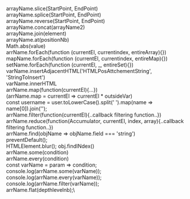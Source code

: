 arrayName.slice(StartPoint, EndPoint)\
arrayName.splice(StartPoint, EndPoint)\
arrayName.reverse(StartPoint, EndPoint)\
arrayName.concat(arrayName2)\
arrayName.join(element)\
arrayName.at(positionNb)\
Math.abs(value)\
arrName.forEach(function (currentEl, currentindex, entireArray){})\
mapName.forEach(function (currentEl, currentindex, entireMap){})\
setName.forEach(function (currentEl, \_, entireSet){})\
varName.insertAdjacentHTML('HTMLPosAttchementString', 'StringToInsert')\
varName.innerHTML\
arrName.map(function(currentEl){...})\
(arrName.map = currentEl => currentEl \* outsideVar)\
const username = user.toLowerCase().split(' ').map(name => name[0]).join('');\
arrName.filter(function(currentEl){..callback filtering function..})\
arrName.reduce(function(Accumulator, currentEl, index, array){..callback filtering function..})\
arrName.find(objName => objName.field === 'string')\
preventDefault();\
HTMLElement.blur();
obj.findINdex()\
arrName.some(condition)\
arrName.every(condition)\
const varName = param => condition;\
console.log(arrName.some(varName));\
console.log(arrName.every(varName));\
console.log(arrName.filter(varName));\
arrName.flat(depthlevelnb);\
